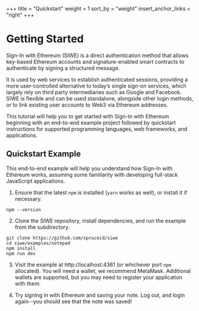 +++
title = "Quickstart"
weight = 1
sort_by = "weight"
insert_anchor_links = "right"
+++

# Getting Started
Sign-In with Ethereum (SIWE) is a direct authentication method that allows
key-based Ethereum accounts and signature-enabled smart contracts to
authenticate by signing a structured message. 

It is used by web services to establish authenticated sessions, providing a
more user-controlled alternative to today’s single sign-on services, which
largely rely on third party intermediaries such as Google and Facebook. SIWE is
flexible and can be used standalone, alongside other login methods, or to link
existing user accounts to Web3 via Ethereum addresses.

This tutorial will help you to get started with Sign-In with Ethereum beginning
with an end-to-end example project followed by quickstart instructions for
supported programming languages, web frameworks, and applications.

## Quickstart Example
This end-to-end example will help you understand how Sign-In with Ethereum
works, assuming some familiarity with developing full-stack JavaScript
applications.

1. Ensure that the latest `npm` is installed (`yarn` works as well), or install
   it if necessary.
```bash=
npm --version
```

2. Clone the SIWE repository, install dependencies, and run the example from
   the subdirectory.
```bash=
git clone https://github.com/spruceid/siwe
cd siwe/examples/notepad
npm install
npm run dev
```

3. Visit the example at http://localhost:4361 (or whichever port `npm`
   allocated). You will need a wallet, we recommend MetaMask. Additional
   wallets are supported, but you may need to register your application with
   them.

4. Try signing in with Ethereum and saving your note. Log out, and login
   again--you should see that the note was saved!
